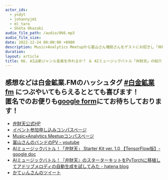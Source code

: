 ```yaml
---
actor_ids:
  - ysdyt
  - johannyjm1
  - ml_taro
  - Shota Okazaki
audio_file_path: /audio/066.mp3
audio_file_size: 
date: 2022-12-24 00:00:00 +0900
description: Music×Analytics Meetupから冨山さん増田さんをゲストにお招きし「弁財天」イベントの紹介と、AIの作曲についてお話しました。
duration: 
layout: article
title: 66. AIは新ジャンル音楽を作れるか？ ＆ AIミュージックバトル「弁財天」の紹介
---
```

感想などは白金鉱業.FMのハッシュタグ [#白金鉱業fm](https://twitter.com/search?q=%23%E7%99%BD%E9%87%91%E9%89%B1%E6%A5%ADfm&src=typed_query) につぶやいてもらえるととても喜びます！  
匿名でのお便りも[google form](https://forms.gle/pRVNhjrhk8F88T228)にてお待ちしております！  
---
- [弁財天公式HP](https://benzaiten.studio.site/)
- [イベント参加申し込みコンパスページ](https://muana.connpass.com/event/263705/)
- [Music×Analytics Meetupコンパスページ](https://muana.connpass.com/)
- [冨山さんのバンドのPV - youtube](https://www.youtube.com/watch?v=l2OeUefJxr8)
- [AIミュージックバトル！「弁財天」 Starter Kit ver. 1.0 【TensorFlow版】- google doc](https://docs.google.com/document/d/1CizJ6b9i2yZ9OIDPrBWUROyJahlZrlqe-naxh4brACQ/edit#heading=h.al32062tcydl)
- [AIミュージックバトル！『弁財天』のスターターキットをPyTorchに移植してアドリブメロディの自動生成を試してみた - hatena blog](https://tam5917.hatenablog.com/entry/2022/10/25/204745)
- [かてぃんさんのツイート](https://twitter.com/880hz/status/1032542843187867649?s=20&t=ikOVkJe4hFawdqwj_9AYvw)
